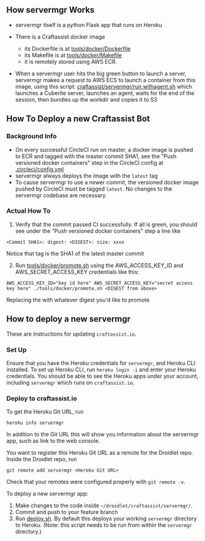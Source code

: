 ## How servermgr Works

- servermgr itself is a python Flask app that runs on Heroku
- There is a Craftassist docker image
    - its Dockerfile is at [tools/docker/Dockerfile](https://github.com/facebookresearch/droidlet/blob/main/tools/docker/Dockerfile)
    - its Makefile is at [tools/docker/Makefile](https://github.com/facebookresearch/droidlet/blob/main/tools/docker/Makefile)
    - it is remotely stored using AWS ECR.

- When a servermgr user hits the big green button to launch a server, servermgr
  makes a request to AWS ECS to launch a container from this image, using this
  script: [craftassist/servermgr/run.withagent.sh](https://github.com/facebookresearch/droidlet/blob/main/craftassist/servermgr/run.withagent.sh) which
  launches a Cuberite server, launches an agent, waits for the end of the session, then
  bundles up the workdir and copies it to S3

## How To Deploy a new Craftassist Bot

### Background Info

- On every successful CircleCI run on master, a docker image is pushed to ECR
  and tagged with the master commit SHA1, see the "Push versioned docker
  containers" step in the CircleCI config at [.circleci/config.yml](https://github.com/facebookresearch/droidlet/blob/main/.circleci/config.yml)
- servermgr always deploys the image with the `latest` tag
- To cause servermgr to use a newer commit, the versioned docker image pushed
  by CircleCI must be tagged `latest`. No changes to the servermgr codebase are
  necessary.

### Actual How To

1. Verify that the commit passed CI successfully. If all is green, you should see under the "Push versioned docker containers" step a line like

```
<Commit SHA1>: digest: <DIGEST>: size: xxxx
```

Notice that tag is the SHA1 of the latest master commit

2. Run [tools/docker/promote.sh](https://github.com/facebookresearch/droidlet/blob/main/tools/docker/promote.sh) using the AWS_ACCESS_KEY_ID and AWS_SECRET_ACCESS_KEY credentials like this:

```
AWS_ACCESS_KEY_ID="key id here" AWS_SECRET_ACCESS_KEY="secret access key here" ./tools/docker/promote.sh <DIGEST from above>
```

Replacing the <DIGEST from above> with whatever digest you'd like to promote


## How to deploy a new servermgr

These are instructions for updating `craftassist.io`.

### Set Up

Ensure that you have the Heroku credentials for `servermgr`, and Heroku CLI installed. To set up Heroku CLI, run `heroku login -i` and enter your Heroku credentials. You should be able to see the Heroku apps under your account, including `servermgr` which runs on `craftassist.io`.

### Deploy to craftassist.io

To get the Heroku Git URL, run
```
heroku info servermgr
```

In addition to the Git URL this will show you information about the servermgr app, such as link to the web console.

You want to register this Heroku Git URL as a remote for the Droidlet repo. Inside the Droidlet repo, run 
```
git remote add servermgr <Heroku Git URL>
```

Check that your remotes were configured properly with `git remote -v`.

To deploy a new servermgr app:
1. Make changes to the code inside `~/droidlet/craftassist/servermgr/`.
2. Commit and push to your feature branch
3. Run [deploy.sh](deploy.sh). By default this deploys your working `servermgr` directory to Heroku. (Note: this script needs to be run from within the `servermgr` directory.)
